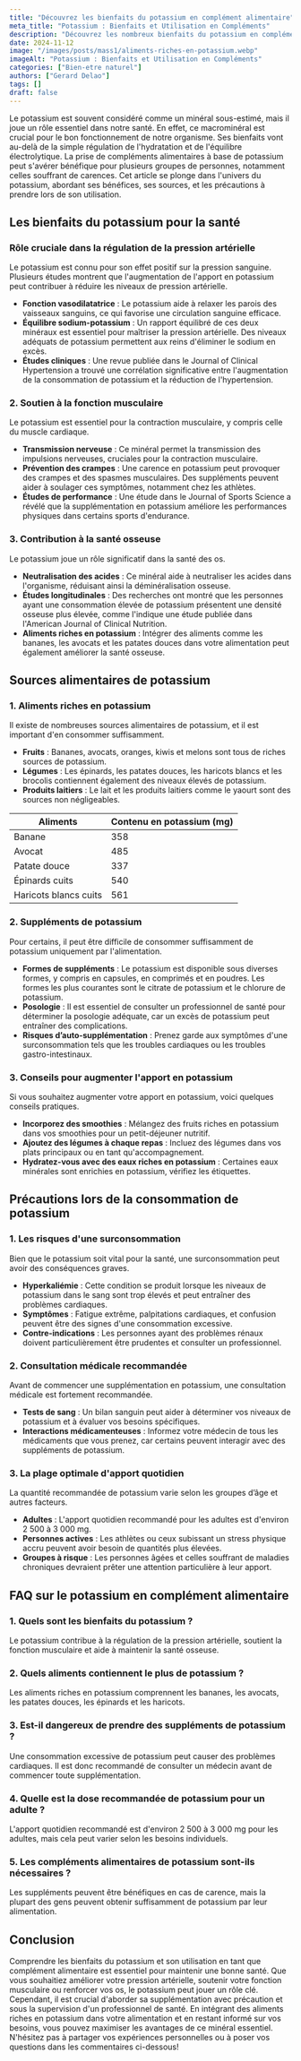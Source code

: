 ```yaml
---
title: "Découvrez les bienfaits du potassium en complément alimentaire"
meta_title: "Potassium : Bienfaits et Utilisation en Compléments"
description: "Découvrez les nombreux bienfaits du potassium en complément alimentaire, ses sources, ses effets sur la santé et bien plus encore!"
date: 2024-11-12
image: "/images/posts/mass1/aliments-riches-en-potassium.webp"
imageAlt: "Potassium : Bienfaits et Utilisation en Compléments"
categories: ["Bien-etre naturel"]
authors: ["Gerard Delao"]
tags: []
draft: false
---
```


Le potassium est souvent considéré comme un minéral sous-estimé, mais il joue un rôle essentiel dans notre santé. En effet, ce macrominéral est crucial pour le bon fonctionnement de notre organisme. Ses bienfaits vont au-delà de la simple régulation de l'hydratation et de l'équilibre électrolytique. La prise de compléments alimentaires à base de potassium peut s'avérer bénéfique pour plusieurs groupes de personnes, notamment celles souffrant de carences. Cet article se plonge dans l'univers du potassium, abordant ses bénéfices, ses sources, et les précautions à prendre lors de son utilisation.

## Les bienfaits du potassium pour la santé

### Rôle cruciale dans la régulation de la pression artérielle

Le potassium est connu pour son effet positif sur la pression sanguine. Plusieurs études montrent que l'augmentation de l'apport en potassium peut contribuer à réduire les niveaux de pression artérielle.

- **Fonction vasodilatatrice** : Le potassium aide à relaxer les parois des vaisseaux sanguins, ce qui favorise une circulation sanguine efficace.
- **Équilibre sodium-potassium** : Un rapport équilibré de ces deux minéraux est essentiel pour maîtriser la pression artérielle. Des niveaux adéquats de potassium permettent aux reins d'éliminer le sodium en excès.
- **Études cliniques** : Une revue publiée dans le Journal of Clinical Hypertension a trouvé une corrélation significative entre l'augmentation de la consommation de potassium et la réduction de l'hypertension.

### 2. Soutien à la fonction musculaire

Le potassium est essentiel pour la contraction musculaire, y compris celle du muscle cardiaque.

- **Transmission nerveuse** : Ce minéral permet la transmission des impulsions nerveuses, cruciales pour la contraction musculaire.
- **Prévention des crampes** : Une carence en potassium peut provoquer des crampes et des spasmes musculaires. Des suppléments peuvent aider à soulager ces symptômes, notamment chez les athlètes.
- **Études de performance** : Une étude dans le Journal of Sports Science a révélé que la supplémentation en potassium améliore les performances physiques dans certains sports d'endurance.

### 3. Contribution à la santé osseuse

Le potassium joue un rôle significatif dans la santé des os.

- **Neutralisation des acides** : Ce minéral aide à neutraliser les acides dans l'organisme, réduisant ainsi la déminéralisation osseuse.
- **Études longitudinales** : Des recherches ont montré que les personnes ayant une consommation élevée de potassium présentent une densité osseuse plus élevée, comme l'indique une étude publiée dans l'American Journal of Clinical Nutrition.
- **Aliments riches en potassium** : Intégrer des aliments comme les bananes, les avocats et les patates douces dans votre alimentation peut également améliorer la santé osseuse.

## Sources alimentaires de potassium

### 1. Aliments riches en potassium

Il existe de nombreuses sources alimentaires de potassium, et il est important d'en consommer suffisamment.

- **Fruits** : Bananes, avocats, oranges, kiwis et melons sont tous de riches sources de potassium.
- **Légumes** : Les épinards, les patates douces, les haricots blancs et les brocolis contiennent également des niveaux élevés de potassium.
- **Produits laitiers** : Le lait et les produits laitiers comme le yaourt sont des sources non négligeables.

| Aliments                | Contenu en potassium (mg) |
|------------------------|---------------------------|
| Banane                 | 358                       |
| Avocat                 | 485                       |
| Patate douce           | 337                       |
| Épinards cuits         | 540                       |
| Haricots blancs cuits  | 561                       |

### 2. Suppléments de potassium

Pour certains, il peut être difficile de consommer suffisamment de potassium uniquement par l'alimentation.

- **Formes de suppléments** : Le potassium est disponible sous diverses formes, y compris en capsules, en comprimés et en poudres. Les formes les plus courantes sont le citrate de potassium et le chlorure de potassium.
- **Posologie** : Il est essentiel de consulter un professionnel de santé pour déterminer la posologie adéquate, car un excès de potassium peut entraîner des complications.
- **Risques d’auto-supplémentation** : Prenez garde aux symptômes d'une surconsommation tels que les troubles cardiaques ou les troubles gastro-intestinaux.

### 3. Conseils pour augmenter l'apport en potassium

Si vous souhaitez augmenter votre apport en potassium, voici quelques conseils pratiques.

- **Incorporez des smoothies** : Mélangez des fruits riches en potassium dans vos smoothies pour un petit-déjeuner nutritif.
- **Ajoutez des légumes à chaque repas** : Incluez des légumes dans vos plats principaux ou en tant qu'accompagnement.
- **Hydratez-vous avec des eaux riches en potassium** : Certaines eaux minérales sont enrichies en potassium, vérifiez les étiquettes.

## Précautions lors de la consommation de potassium

### 1. Les risques d'une surconsommation

Bien que le potassium soit vital pour la santé, une surconsommation peut avoir des conséquences graves.

- **Hyperkaliémie** : Cette condition se produit lorsque les niveaux de potassium dans le sang sont trop élevés et peut entraîner des problèmes cardiaques.
- **Symptômes** : Fatigue extrême, palpitations cardiaques, et confusion peuvent être des signes d'une consommation excessive.
- **Contre-indications** : Les personnes ayant des problèmes rénaux doivent particulièrement être prudentes et consulter un professionnel.

### 2. Consultation médicale recommandée

Avant de commencer une supplémentation en potassium, une consultation médicale est fortement recommandée.

- **Tests de sang** : Un bilan sanguin peut aider à déterminer vos niveaux de potassium et à évaluer vos besoins spécifiques.
- **Interactions médicamenteuses** : Informez votre médecin de tous les médicaments que vous prenez, car certains peuvent interagir avec des suppléments de potassium.

### 3. La plage optimale d'apport quotidien

La quantité recommandée de potassium varie selon les groupes d’âge et autres facteurs. 

- **Adultes** : L'apport quotidien recommandé pour les adultes est d'environ 2 500 à 3 000 mg.
- **Personnes actives** : Les athlètes ou ceux subissant un stress physique accru peuvent avoir besoin de quantités plus élevées.
- **Groupes à risque** : Les personnes âgées et celles souffrant de maladies chroniques devraient prêter une attention particulière à leur apport.

## FAQ sur le potassium en complément alimentaire

### 1. Quels sont les bienfaits du potassium ?

Le potassium contribue à la régulation de la pression artérielle, soutient la fonction musculaire et aide à maintenir la santé osseuse.

### 2. Quels aliments contiennent le plus de potassium ?

Les aliments riches en potassium comprennent les bananes, les avocats, les patates douces, les épinards et les haricots.

### 3. Est-il dangereux de prendre des suppléments de potassium ?

Une consommation excessive de potassium peut causer des problèmes cardiaques. Il est donc recommandé de consulter un médecin avant de commencer toute supplémentation.

### 4. Quelle est la dose recommandée de potassium pour un adulte ?

L'apport quotidien recommandé est d'environ 2 500 à 3 000 mg pour les adultes, mais cela peut varier selon les besoins individuels.

### 5. Les compléments alimentaires de potassium sont-ils nécessaires ?

Les suppléments peuvent être bénéfiques en cas de carence, mais la plupart des gens peuvent obtenir suffisamment de potassium par leur alimentation.

## Conclusion

Comprendre les bienfaits du potassium et son utilisation en tant que complément alimentaire est essentiel pour maintenir une bonne santé. Que vous souhaitiez améliorer votre pression artérielle, soutenir votre fonction musculaire ou renforcer vos os, le potassium peut jouer un rôle clé. Cependant, il est crucial d'aborder sa supplémentation avec précaution et sous la supervision d'un professionnel de santé. En intégrant des aliments riches en potassium dans votre alimentation et en restant informé sur vos besoins, vous pouvez maximiser les avantages de ce minéral essentiel. N'hésitez pas à partager vos expériences personnelles ou à poser vos questions dans les commentaires ci-dessous!

